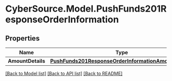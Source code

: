 # CyberSource.Model.PushFunds201ResponseOrderInformation
## Properties

Name | Type | Description | Notes
------------ | ------------- | ------------- | -------------
**AmountDetails** | [**PushFunds201ResponseOrderInformationAmountDetails**](PushFunds201ResponseOrderInformationAmountDetails.md) |  | [optional] 

[[Back to Model list]](../README.md#documentation-for-models) [[Back to API list]](../README.md#documentation-for-api-endpoints) [[Back to README]](../README.md)

